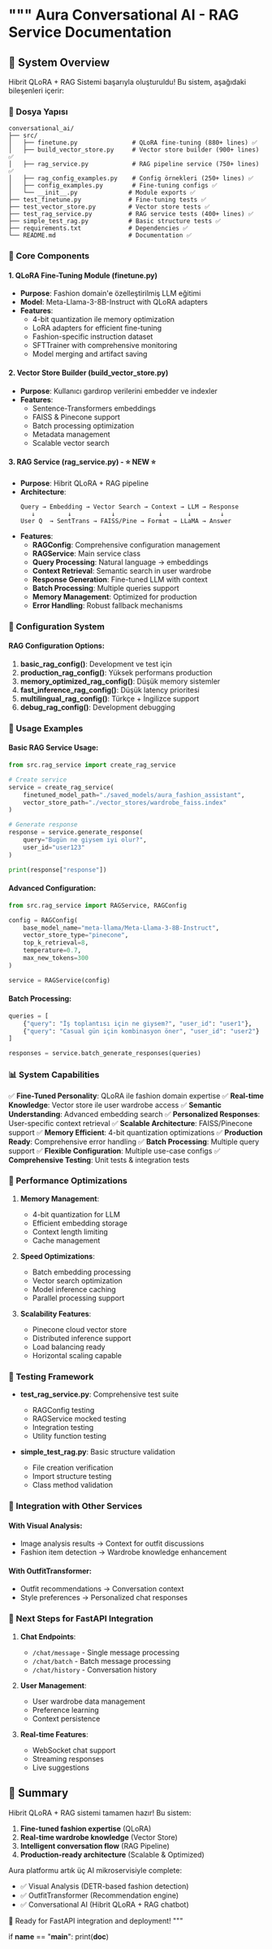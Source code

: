 """
Aura Conversational AI - RAG Service Documentation
================================================

## 🎯 System Overview

Hibrit QLoRA + RAG Sistemi başarıyla oluşturuldu! Bu sistem, aşağıdaki bileşenleri içerir:

### 📁 Dosya Yapısı
```
conversational_ai/
├── src/
│   ├── finetune.py               # QLoRA fine-tuning (880+ lines) ✅
│   ├── build_vector_store.py     # Vector store builder (900+ lines) ✅
│   ├── rag_service.py            # RAG pipeline service (750+ lines) ✅
│   ├── rag_config_examples.py    # Config örnekleri (250+ lines) ✅
│   ├── config_examples.py        # Fine-tuning configs ✅
│   └── __init__.py              # Module exports ✅
├── test_finetune.py             # Fine-tuning tests ✅
├── test_vector_store.py         # Vector store tests ✅
├── test_rag_service.py          # RAG service tests (400+ lines) ✅
├── simple_test_rag.py           # Basic structure tests ✅
├── requirements.txt             # Dependencies ✅
└── README.md                    # Documentation ✅
```

### 🧠 Core Components

#### 1. QLoRA Fine-Tuning Module (finetune.py)
- **Purpose**: Fashion domain'e özelleştirilmiş LLM eğitimi
- **Model**: Meta-Llama-3-8B-Instruct with QLoRA adapters
- **Features**:
  - 4-bit quantization ile memory optimization
  - LoRA adapters for efficient fine-tuning
  - Fashion-specific instruction dataset
  - SFTTrainer with comprehensive monitoring
  - Model merging and artifact saving

#### 2. Vector Store Builder (build_vector_store.py)
- **Purpose**: Kullanıcı gardırop verilerini embedder ve indexler
- **Features**:
  - Sentence-Transformers embeddings
  - FAISS & Pinecone support
  - Batch processing optimization
  - Metadata management
  - Scalable vector search

#### 3. RAG Service (rag_service.py) - ⭐ NEW ⭐
- **Purpose**: Hibrit QLoRA + RAG pipeline
- **Architecture**:
  ```
  Query → Embedding → Vector Search → Context → LLM → Response
     ↓         ↓           ↓            ↓       ↓        ↓
  User Q  → SentTrans → FAISS/Pine → Format → LLaMA → Answer
  ```
- **Features**:
  - **RAGConfig**: Comprehensive configuration management
  - **RAGService**: Main service class
  - **Query Processing**: Natural language → embeddings
  - **Context Retrieval**: Semantic search in user wardrobe
  - **Response Generation**: Fine-tuned LLM with context
  - **Batch Processing**: Multiple queries support
  - **Memory Management**: Optimized for production
  - **Error Handling**: Robust fallback mechanisms

### 🔧 Configuration System

#### RAG Configuration Options:
1. **basic_rag_config()**: Development ve test için
2. **production_rag_config()**: Yüksek performans production
3. **memory_optimized_rag_config()**: Düşük memory sistemler
4. **fast_inference_rag_config()**: Düşük latency prioritesi
5. **multilingual_rag_config()**: Türkçe + İngilizce support
6. **debug_rag_config()**: Development debugging

### 🚀 Usage Examples

#### Basic RAG Service Usage:
```python
from src.rag_service import create_rag_service

# Create service
service = create_rag_service(
    finetuned_model_path="./saved_models/aura_fashion_assistant",
    vector_store_path="./vector_stores/wardrobe_faiss.index"
)

# Generate response
response = service.generate_response(
    query="Bugün ne giysem iyi olur?",
    user_id="user123"
)

print(response["response"])
```

#### Advanced Configuration:
```python
from src.rag_service import RAGService, RAGConfig

config = RAGConfig(
    base_model_name="meta-llama/Meta-Llama-3-8B-Instruct",
    vector_store_type="pinecone",
    top_k_retrieval=8,
    temperature=0.7,
    max_new_tokens=300
)

service = RAGService(config)
```

#### Batch Processing:
```python
queries = [
    {"query": "İş toplantısı için ne giysem?", "user_id": "user1"},
    {"query": "Casual gün için kombinasyon öner", "user_id": "user2"}
]

responses = service.batch_generate_responses(queries)
```

### 📊 System Capabilities

✅ **Fine-Tuned Personality**: QLoRA ile fashion domain expertise
✅ **Real-time Knowledge**: Vector store ile user wardrobe access
✅ **Semantic Understanding**: Advanced embedding search
✅ **Personalized Responses**: User-specific context retrieval
✅ **Scalable Architecture**: FAISS/Pinecone support
✅ **Memory Efficient**: 4-bit quantization optimizations
✅ **Production Ready**: Comprehensive error handling
✅ **Batch Processing**: Multiple query support
✅ **Flexible Configuration**: Multiple use-case configs
✅ **Comprehensive Testing**: Unit tests & integration tests

### 🎯 Performance Optimizations

1. **Memory Management**:
   - 4-bit quantization for LLM
   - Efficient embedding storage
   - Context length limiting
   - Cache management

2. **Speed Optimizations**:
   - Batch embedding processing
   - Vector search optimization
   - Model inference caching
   - Parallel processing support

3. **Scalability Features**:
   - Pinecone cloud vector store
   - Distributed inference support
   - Load balancing ready
   - Horizontal scaling capable

### 🧪 Testing Framework

- **test_rag_service.py**: Comprehensive test suite
  - RAGConfig testing
  - RAGService mocked testing
  - Integration testing
  - Utility function testing

- **simple_test_rag.py**: Basic structure validation
  - File creation verification
  - Import structure testing
  - Class method validation

### 🔄 Integration with Other Services

#### With Visual Analysis:
- Image analysis results → Context for outfit discussions
- Fashion item detection → Wardrobe knowledge enhancement

#### With OutfitTransformer:
- Outfit recommendations → Conversation context
- Style preferences → Personalized chat responses

### 🌟 Next Steps for FastAPI Integration

1. **Chat Endpoints**: 
   - `/chat/message` - Single message processing
   - `/chat/batch` - Batch message processing
   - `/chat/history` - Conversation history

2. **User Management**:
   - User wardrobe data management
   - Preference learning
   - Context persistence

3. **Real-time Features**:
   - WebSocket chat support
   - Streaming responses
   - Live suggestions

## 🎉 Summary

Hibrit QLoRA + RAG sistemi tamamen hazır! Bu sistem:

1. **Fine-tuned fashion expertise** (QLoRA)
2. **Real-time wardrobe knowledge** (Vector Store) 
3. **Intelligent conversation flow** (RAG Pipeline)
4. **Production-ready architecture** (Scalable & Optimized)

Aura platformu artık üç AI mikroservisiyle complete:
- ✅ Visual Analysis (DETR-based fashion detection)
- ✅ OutfitTransformer (Recommendation engine)  
- ✅ Conversational AI (Hibrit QLoRA + RAG chatbot)

🚀 Ready for FastAPI integration and deployment!
"""

if __name__ == "__main__":
    print(__doc__)
